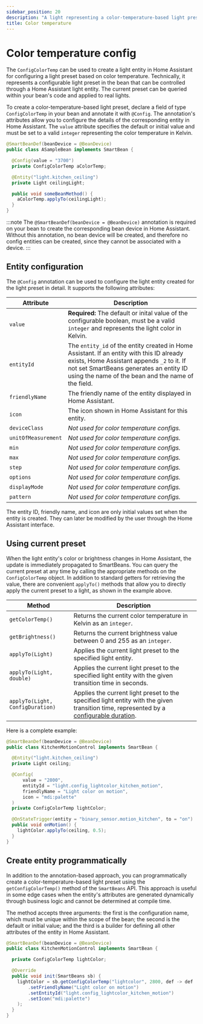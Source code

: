 ```yaml
---
sidebar_position: 20
description: "A light representing a color-temperature-based light preset."
title: Color temperature
---
```


# Color temperature config

The `ConfigColorTemp` can be used to create a light entity in Home Assistant for configuring a light preset based on 
color temperature. Technically, it represents a configurable light preset in the bean that can be controlled through a 
Home Assistant light entity. The current preset can be queried within your bean's code and applied to real lights. 

To create a color-temperature-based light preset, declare a field of type `ConfigColorTemp` in your bean and annotate 
it with `@Config`. The annotation's attributes allow you to configure the details of the corresponding entity in Home 
Assistant. The `value` attribute specifies the default or initial value and must be set to a valid `integer` 
representing the color temperature in Kelvin.
 
````java
@SmartBeanDef(beanDevice = @BeanDevice)
public class ASampleBean implements SmartBean {

  @Config(value = "3700")
  private ConfigColorTemp aColorTemp;

  @Entity("light.kitchen_ceiling")
  private Light ceilingLight;

  public void someBeanMethod() {
    aColorTemp.applyTo(ceilingLight);
  }
}
````

:::note
The `@SmartBeanDef(beanDevice = @BeanDevice)` annotation is required on your bean to create the corresponding bean device 
in Home Assistant. Without this annotation, no bean device will be created, and therefore no config entities can be 
created, since they cannot be associated with a device.
:::

## Entity configuration

The `@Config` annotation can be used to configure the light entity created for the light preset in detail. It
supports the following attributes:

| Attribute           | Description                                                                                                                                                                                                                              |
|---------------------|------------------------------------------------------------------------------------------------------------------------------------------------------------------------------------------------------------------------------------------|
| `value`             | **Required:** The default or inital value of the configurable boolean, must be a valid `integer` and represents the light color in Kelvin.                                                                                               |
| `entityId`          | The `entity_id` of the entity created in Home Assistant. If an entity with this ID already exists, Home Assistant appends `_2` to it. If not set SmartBeans generates an entity ID using the name of the bean and the name of the field. |
| `friendlyName`      | The friendly name of the entity displayed in Home Assistant.                                                                                                                                                                             |
| `icon`              | The icon shown in Home Assistant for this entity.                                                                                                                                                                                        |
| `deviceClass`       | _Not used for color temperature configs._                                                                                                                                                                                                |
| `unitOfMeasurement` | _Not used for color temperature configs._                                                                                                                                                                                                |
| `min`               | _Not used for color temperature configs._                                                                                                                                                                                                |
| `max`               | _Not used for color temperature configs._                                                                                                                                                                                                |
| `step`              | _Not used for color temperature configs._                                                                                                                                                                                                |
| `options`           | _Not used for color temperature configs._                                                                                                                                                                                                |
| `displayMode`       | _Not used for color temperature configs._                                                                                                                                                                                                |
| `pattern`           | _Not used for color temperature configs._                                                                                                                                                                                                |

The entity ID, friendly name, and icon are only initial values set when the entity is created. They can later be 
modified by the user through the Home Assistant interface.

## Using current preset

When the light entity's color or brightness changes in Home Assistant, the update is immediately propagated to SmartBeans. 
You can query the current preset at any time by calling the appropriate methods on the `ConfigColorTemp` object. In 
addition to standard getters for retrieving the value, there are convenient `applyTo()` methods that allow you to directly
apply the current preset to a light, as shown in the example above.

| Method                           | Description                                                                                                                                          |
|----------------------------------|------------------------------------------------------------------------------------------------------------------------------------------------------|
| `getColorTemp()`                 | Returns the current color temperature in Kelvin as an `integer`.                                                                                     |
| `getBrightness()`                | Returns the current brightness value between 0 and 255 as an `integer`.                                                                              |
| `applyTo(Light)`                 | Applies the current light preset to the specified light entity.                                                                                      |
| `applyTo(Light, double)`         | Applies the current light preset to the specified light entity with the given transition time in seconds.                                            |
| `applyTo(Light, ConfigDuration)` | Applies the current light preset to the specified light entity with the given transition time, represented by a [configurable duration](./duration). |

Here is a complete example:

````java
@SmartBeanDef(beanDevice = @BeanDevice)
public class KitchenMotionControl implements SmartBean {

  @Entity("light.kitchen_ceiling")
  private Light ceiling;

  @Config(
      value = "2800",
      entityId = "light.config_lightcolor_kitchen_motion",
      friendlyName = "Light color on motion",
      icon = "mdi:palette"
  )
  private ConfigColorTemp lightColor;

  @OnStateTrigger(entity = "binary_sensor.motion_kitchen", to = "on")
  public void onMotion() {
    lightColor.applyTo(ceiling, 0.5);
  }
}
````

## Create entity programmatically

In addition to the annotation-based approach, you can programmatically create a color-temperature-based light preset 
using the `getConfigColorTemp()` method of the `SmartBeans` API. This approach is useful in some edge cases when the
entity's attributes are generated dynamically through business logic and cannot be determined at compile time. 

The method accepts three arguments: the first is the configuration name, which must be unique within the scope of the
bean; the second is the default or initial value; and the third is a builder for defining all other attributes of the 
entity in Home Assistant.

````java
@SmartBeanDef(beanDevice = @BeanDevice)
public class KitchenMotionControl implements SmartBean {

  private ConfigColorTemp lightColor;

  @Override
  public void init(SmartBeans sb) {
    lightColor = sb.getConfigColorTemp("lightcolor", 2800, def -> def
        .setFriendlyName("Light color on motion")
        .setEntityId("light.config_lightcolor_kitchen_motion")
        .setIcon("mdi:palette")
    );
  }
}
````
